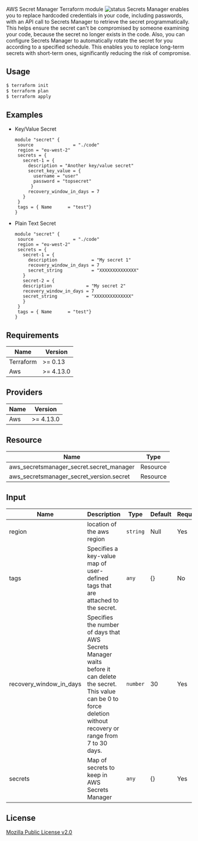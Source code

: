AWS Secret Manager Terraform module
![status](https://img.shields.io/badge/Status-approved%20(2023--01--07)success)
Secrets Manager enables you to replace hardcoded credentials in your code, including passwords, with an API call to Secrets Manager to retrieve the secret programmatically. This helps ensure the secret can't be compromised by someone examining your code, because the secret no longer exists in the code. Also, you can configure Secrets Manager to automatically rotate the secret for you according to a specified schedule. This enables you to replace long-term secrets with short-term ones, significantly reducing the risk of compromise.

## Usage

```bash
$ terraform init
$ terraform plan
$ terraform apply
```
## Examples
- Key/Value Secret
   ```hcl
   module "secret" {
    source               = "./code"
    region = "eu-west-2"
    secrets = {
      secret-1 = {
        description = "Another key/value secret"
        secret_key_value = {
          username = "user"
          password = "topsecret"
         }
        recovery_window_in_days = 7   
      }
    }
    tags = { Name      = "test"}
   }
   ```
- Plain Text Secret
   ```hcl
   module "secret" {
    source               = "./code"
    region = "eu-west-2"
    secrets = {
      secret-1 = {
        description             = "My secret 1"
        recovery_window_in_days = 7
        secret_string           = "XXXXXXXXXXXXXX"
      }
      secret-2 = {
      description             = "My secret 2"
      recovery_window_in_days = 7
      secret_string           = "XXXXXXXXXXXXXX"
      }
    }
    tags = { Name      = "test"}
   }
   ```

## Requirements

| Name  | Version |
| ----- | ------- |
| Terraform | >= 0.13 |
| Aws  | >= 4.13.0 |

## Providers

| Name  | Version |
| ----- | ------- |
| Aws  | >= 4.13.0 |

## Resource

| Name | Type |
|----- | ---- |
| aws_secretsmanager_secret.secret_manager | Resource |
| aws_secretsmanager_secret_version.secret | Resource |


## Input

| Name | Description | Type | Default | Required |
| --- | ------ | --- | --- | --- |
| region | location of the aws region | `string` | Null | Yes|
| tags | Specifies a key-value map of user-defined tags that are attached to the secret. | `any` | {} | No|
| recovery_window_in_days| Specifies the number of days that AWS Secrets Manager waits before it can delete the secret. This value can be 0 to force deletion without recovery or range from 7 to 30 days. | `number` | 30 | Yes |
| secrets | Map of secrets to keep in AWS Secrets Manager| `any` | {} | Yes|

## License

[Mozilla Public License v2.0](https://github.com/hashicorp/terraform/blob/main/LICENSE)